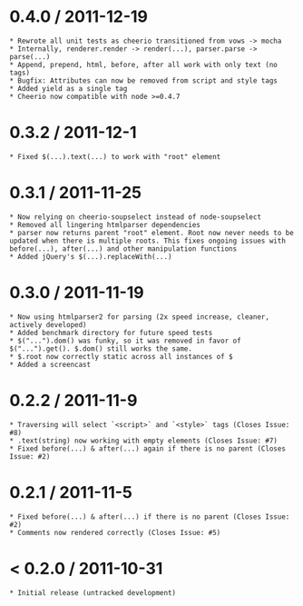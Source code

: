 0.4.0 / 2011-12-19
==================

    * Rewrote all unit tests as cheerio transitioned from vows -> mocha
    * Internally, renderer.render -> render(...), parser.parse -> parse(...)
    * Append, prepend, html, before, after all work with only text (no tags)
    * Bugfix: Attributes can now be removed from script and style tags
    * Added yield as a single tag
    * Cheerio now compatible with node >=0.4.7

0.3.2 / 2011-12-1
=================

    * Fixed $(...).text(...) to work with "root" element

0.3.1 / 2011-11-25
==================

    * Now relying on cheerio-soupselect instead of node-soupselect
    * Removed all lingering htmlparser dependencies
    * parser now returns parent "root" element. Root now never needs to be updated when there is multiple roots. This fixes ongoing issues with before(...), after(...) and other manipulation functions
    * Added jQuery's $(...).replaceWith(...)

0.3.0 / 2011-11-19
==================

    * Now using htmlparser2 for parsing (2x speed increase, cleaner, actively developed)
    * Added benchmark directory for future speed tests
    * $("...").dom() was funky, so it was removed in favor of $("...").get(). $.dom() still works the same.
    * $.root now correctly static across all instances of $
    * Added a screencast

0.2.2 / 2011-11-9
=================

    * Traversing will select `<script>` and `<style>` tags (Closes Issue: #8)
    * .text(string) now working with empty elements (Closes Issue: #7)
    * Fixed before(...) & after(...) again if there is no parent (Closes Issue: #2)

0.2.1 / 2011-11-5
=================

    * Fixed before(...) & after(...) if there is no parent (Closes Issue: #2)
    * Comments now rendered correctly (Closes Issue: #5)
  

< 0.2.0 / 2011-10-31
====================

    * Initial release (untracked development)

